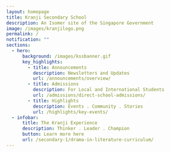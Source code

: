 ```yaml
---
layout: homepage
title: Kranji Secondary School
description: An Isomer site of the Singapore Government
image: /images/kranjilogo.png
permalink: /
notification: ""
sections:
  - hero:
      background: /images/kssbanner.gif
      key_highlights:
        - title: Announcements
          description: Newsletters and Updates
          url: /announcements/overview/
        - title: Admissions
          description: For Local and International Students
          url: /admissions/direct-school-admissions/
        - title: Highlights
          description: Events . Community . Stories
          url: /highlights/key-events/
  - infobar:
      title: The Kranji Experience
      description: Thinker . Leader . Champion
      button: Learn more here
      url: /secondary-1/drama-in-literature-curriculum/
---
```

